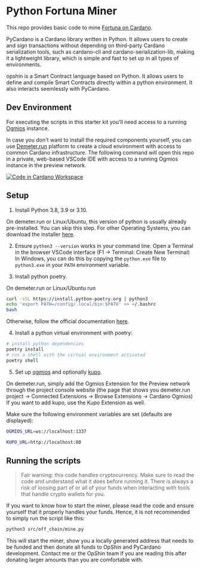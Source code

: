 # Python Fortuna Miner

This repo provides basic code to mine [Fortuna on Cardano](https://github.com/aiken-lang/fortuna).

PyCardano is a Cardano library written in Python. It allows users to create and sign transactions without depending on third-party Cardano serialization tools, such as cardano-cli and cardano-serialization-lib, making it a lightweight library, which is simple and fast to set up in all types of environments.

opshin is a Smart Contract language based on Python. It allows users to define and compile Smart Contracts directly within a python environment.
It also interacts seemlessly with PyCardano.

## Dev Environment

For executing the scripts in this starter kit you'll need access to a running [Ogmios](https://ogmios.dev/) instance.

In case you don't want to install the required components yourself, you can use [Demeter.run](https://demeter.run) platform to create a cloud environment with access to common Cardano infrastructure. The following command will open this repo in a private, web-based VSCode IDE with access to a running Ogmios instance in the preview network.

[![Code in Cardano Workspace](https://demeter.run/code/badge.svg)](https://demeter.run/code?repository=https://github.com/opshin/opshin-starter-kit.git&template=python&source=demeter&key=opshin-starter-kit)


## Setup


1. Install Python 3.8, 3.9 or 3.10.

On demeter.run or Linux/Ubuntu, this version of python is usually already pre-installed. You can skip this step.
For other Operating Systems, you can download the installer [here](https://www.python.org/downloads/release/python-3810/).

2. Ensure `python3 --version` works in your command line. Open a Terminal in the browser VSCode interface (F1 -> Terminal: Create New Terminal)
In Windows, you can do this by copying the `python.exe` file to `python3.exe` in your `PATH` environment variable.

3. Install python poetry.

On demeter.run or Linux/Ubuntu run 
```bash
curl -sSL https://install.python-poetry.org | python3 -
echo 'export PATH=/config/.local/bin:$PATH' >> ~/.bashrc
bash
```

Otherwise, follow the official documentation [here](https://python-poetry.org/docs/#installation).


4. Install a python virtual environment with poetry:
```bash
# install python dependencies
poetry install
# run a shell with the virtual environment activated
poetry shell
```

5. Set up [ogmios](https://ogmios.dev/) and optionally [kupo](https://cardanosolutions.github.io/kupo/). 

On demeter.run, simply add the Ogmios Extension for the Preview network
through the project console website (the page that shows you demeter.run project -> Connected Extensions -> Browse Extensions -> Cardano Ogmios)
If you want to add kupo, use the Kupo Extension as well.

Make sure the following environment variables are set (defaults are displayed):

```bash
OGMIOS_URL=ws://localhost:1337

KUPO_URL=http://localhost:80
```

## Running the scripts

> Fair warning: this code handles cryptocurrency. Make sure to read the code and understand what it does before running it.
> There is always a risk of loosing part of or all of your funds when interacting with tools that handle crypto wallets for you.

If you want to know how to start the miner, please read the code and ensure yourself that it properly handles your funds.
Hence, it is not recommended to simply run the script like this:

```bash
python3 src/off_chain/mine.py
```

This will start the miner, show you a locally generated address that needs to be funded and then donate all funds to OpShin and PyCardano development.
Contact me or the OpShin team if you are reading this after donating larger amounts than you are comfortable with.

